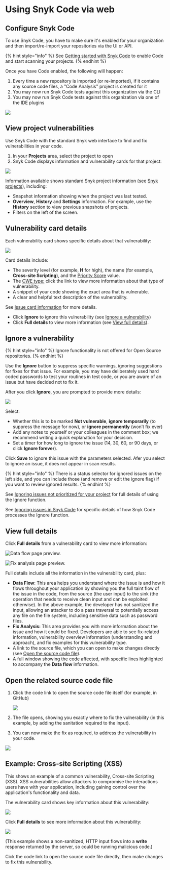 # Using Snyk Code via web

## Configure Snyk Code

To use Snyk Code, you have to make sure it's enabled for your organization and then import/re-import your repositories via the UI or API.

{% hint style="info" %}
See [Getting started with Snyk Code](https://docs.snyk.io/getting-started/getting-started-snyk-products/getting-started-with-snyk-code) to enable Code and start scanning your projects.
{% endhint %}

Once you have Code enabled, the following will happen:

1. Every time a new repository is imported (or re-imported), if it contains any source code files, a "Code Analysis" project is created for it
2. You may now run Snyk Code tests against this organization via the CLI
3. You may now run Snyk Code tests against this organization via one of the IDE plugins

![](../../.gitbook/assets/screenshot\_2021-06-17\_at\_13.23.19.png)

## View project vulnerabilities

Use Snyk Code with the standard Snyk web interface to find and fix vulnerabilities in your code.

1. In your **Projects** area, select the project to open
2. Snyk Code displays information and vulnerability cards for that project:&#x20;

![](../../.gitbook/assets/snykcofe\_priority\_score.png)

Information available shows standard Snyk project information (see [Snyk projects](https://support.snyk.io/hc/en-us/sections/360004724958-Snyk-projects)), including:

* Snapshot information showing when the project was last tested.
* **Overview**, **History** and **Settings** information. For example, use the **History** section to view previous snapshots of projects.
* Filters on the left of the screen.

## Vulnerability card details

Each vulnerability card shows specific details about that vulnerability:

![](../../.gitbook/assets/snykcode\_issue\_card.png)

Card details include:

* The severity level (for example, **H** for high), the name (for example, **Cross-site Scripting**), and the [Priority Score](https://docs.snyk.io/fixing-and-prioritizing-issues/starting-to-fix-vulnerabilities/snyk-priority-score) value.
* The [CWE type:](https://cwe.mitre.org/data/index.html) click the link to view more information about that type of vulnerability.
* A snippet of your code showing the exact area that is vulnerable.
* A clear and helpful text description of the vulnerability.

See [Issue card information](https://docs.snyk.io/getting-started/introduction-to-snyk-projects/issue-card-information) for more details.

* Click **Ignore** to ignore this vulnerability (see [Ignore a vulnerability](using-snyk-code-web.md))
* Click **Full details** to view more information (see [View full details](using-snyk-code-web.md)).

## Ignore a vulnerability

{% hint style="info" %}
Ignore functionality is not offered for Open Source repositories.
{% endhint %}

Use the **Ignore** button to suppress specific warnings, ignoring suggestions for fixes for that issue. For example, you may have deliberately used hard coded passwords to test your routines in test code, or you are aware of an issue but have decided not to fix it.

After you click **Ignore**, you are prompted to provide more details:

![](../../.gitbook/assets/snykcode-ignore-pic2.png)

Select:

* Whether this is to be marked **Not vulnerable**, **ignore temporarily** (to suppress the message for now), or **ignore permanently** (won’t fix ever)
* Add any notes to yourself or your colleagues in the comment box; we recommend writing a quick explanation for your decision.
* Set a timer for how long to ignore the issue (14, 30, 60, or 90 days, or click **Ignore forever**).

Click **Save** to ignore this issue with the parameters selected. Afer you select to ignore an issue, it does not appear in scan results.

{% hint style="info" %}
There is a status selector for ignored issues on the left side, and you can include those (and remove or edit the ignore flag) if you want to review ignored results.
{% endhint %}

See [Ignoring issues not prioritized for your project](https://docs.snyk.io/fixing-and-prioritizing-issues/issue-management/ignore-issues) for full details of using the Ignore function.

See [Ignoring issues in Snyk Code](https://docs.snyk.io/fixing-and-prioritizing-issues/issue-management/ignore-issues#Ignore-Snyk-Code) for specific details of how Snyk Code processes the Ignore function.

## View full details

Click **Full details** from a vulnerability card to view more information:

![Data flow page preview.](../../.gitbook/assets/data-flow.png)

![Fix analysis page preview.](../../.gitbook/assets/fix-analysis.png)

Full details include all the information in the vulnerability card, plus:

* **Data Flow**: This area helps you understand where the issue is and how it flows throughout your application by showing you the full taint flow of the issue in the code, from the source (the user input) to the sink (the operation that needs to receive clean input and can be exploited otherwise). In the above example, the developer has not sanitized the input, allowing an attacker to do a pass traversal to potentially access any file on the file system, including sensitive data such as password files.
* **Fix Analysis:** This area provides you with more information about the issue and how it could be fixed. Developers are able to see fix-related information, vulnerability overview information (understanding and approach), and fix examples for this vulnerability type.
* A link to the source file, which you can open to make changes directly (see [Open the source code file](using-snyk-code-web.md)).
* A full window showing the code affected, with specific lines highlighted to accompany the **Data flow** information.

## Open the related source code file

1.  Click the code link to open the source code file itself (for example, in GitHub)

    ![](../../.gitbook/assets/link.png)
2. The file opens, showing you exactly where to fix the vulnerability (in this example, by adding the sanitation required to the input).
3. You can now make the fix as required, to address the vulnerability in your code.

![](../../.gitbook/assets/open-code2.png)

## Example: Cross-site Scripting (XSS)

This shows an example of a common vulnerability, Cross-site Scripting (XSS). XSS vulnerabilities allow attackers to compromise the interactions users have with your application, including gaining control over the application's functionality and data.

The vulnerability card shows key information about this vulnerability:

![](../../.gitbook/assets/snykcode\_issue\_card.png)

Click **Full details** to see more information about this vulnerability:

![](../../.gitbook/assets/xss-2.png)

(This example shows a non-sanitized, HTTP input flows into a **write** response returned by the server, so could be running malicious code.)

Cick the code link to open the source code file directly, then make changes to fix this vulnerability.

